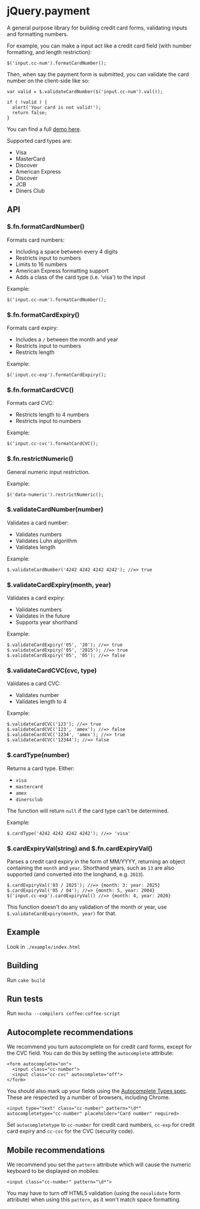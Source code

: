 # jQuery.payment

A general purpose library for building credit card forms, validating inputs and formatting numbers.

For example, you can make a input act like a credit card field (with number formatting, and length restriction):

    $('input.cc-num').formatCardNumber();

Then, when say the payment form is submitted, you can validate the card number on the client-side like so:

    var valid = $.validateCardNumber($('input.cc-num').val());

    if ( !valid ) {
      alert('Your card is not valid!');
      return false;
    }

You can find a full [demo here](http://stripe.github.com/jquery.payment/example).

Supported card types are:

* Visa
* MasterCard
* Discover
* American Express
* Discover
* JCB
* Diners Club

## API

### $.fn.formatCardNumber()

Formats card numbers:

* Including a space between every 4 digits
* Restricts input to numbers
* Limits to 16 numbers
* American Express formatting support
* Adds a class of the card type (i.e. 'visa') to the input

Example:

    $('input.cc-num').formatCardNumber();

### $.fn.formatCardExpiry()

Formats card expiry:

* Includes a `/` between the month and year
* Restricts input to numbers
* Restricts length

Example:

    $('input.cc-exp').formatCardExpiry();

### $.fn.formatCardCVC()

Formats card CVC:

* Restricts length to 4 numbers
* Restricts input to numbers

Example:

    $('input.cc-cvc').formatCardCVC();

### $.fn.restrictNumeric()

General numeric input restriction.

Example:

    $('data-numeric').restrictNumeric();

### $.validateCardNumber(number)

Validates a card number:

* Validates numbers
* Validates Luhn algorithm
* Validates length

Example:

    $.validateCardNumber('4242 4242 4242 4242'); //=> true

### $.validateCardExpiry(month, year)

Validates a card expiry:

* Validates numbers
* Validates in the future
* Supports year shorthand

Example:

    $.validateCardExpiry('05', '20'); //=> true
    $.validateCardExpiry('05', '2015'); //=> true
    $.validateCardExpiry('05', '05'); //=> false

### $.validateCardCVC(cvc, type)

Validates a card CVC:

* Validates number
* Validates length to 4

Example:

    $.validateCardCVC('123'); //=> true
    $.validateCardCVC('123', 'amex'); //=> false
    $.validateCardCVC('1234', 'amex'); //=> true
    $.validateCardCVC('12344'); //=> false

### $.cardType(number)

Returns a card type. Either:

* `visa`
* `mastercard`
* `amex`
* `dinersclub`

The function will return `null` if the card type can't be determined.

Example:

    $.cardType('4242 4242 4242 4242'); //=> 'visa'

### $.cardExpiryVal(string) and $.fn.cardExpiryVal()

Parses a credit card expiry in the form of MM/YYYY, returning an object containing the `month` and `year`. Shorthand years, such as `13` are also supported (and converted into the longhand, e.g. `2013`).

    $.cardExpiryVal('03 / 2025'); //=> {month: 3: year: 2025}
    $.cardExpiryVal('05 / 04'); //=> {month: 5, year: 2004}
    $('input.cc-exp').cardExpiryVal() //=> {month: 4, year: 2020}

This function doesn't do any validation of the month or year, use `$.validateCardExpiry(month, year)` for that.

## Example

Look in `./example/index.html`

## Building

Run `cake build`

## Run tests

Run `mocha --compilers coffee:coffee-script`

## Autocomplete recommendations

We recommend you turn autocomplete on for credit card forms, except for the CVC field. You can do this by setting the `autocomplete` attribute:

    <form autocomplete="on">
      <input class="cc-number">
      <input class="cc-cvc" autocomplete="off">
    </form>

You should also mark up your fields using the [Autocomplete Types spec](http://wiki.whatwg.org/wiki/Autocomplete_Types). These are respected by a number of browsers, including Chrome.

    <input type="text" class="cc-number" pattern="\d*" autocompletetype="cc-number" placeholder="Card number" required>

Set `autocompletetype` to `cc-number` for credit card numbers, `cc-exp` for credit card expiry and `cc-csc` for the CVC (security code).

## Mobile recommendations

We recommend you set the `pattern` attribute which will cause the numeric keyboard to be displayed on mobiles:

    <input class="cc-number" pattern="\d*">

You may have to turn off HTML5 validation (using the `novalidate` form attribute) when using this `pattern`, as it won't match space formatting.